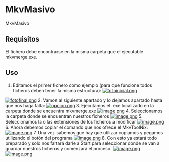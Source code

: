 # MkvMasivo
MkvMasivo
## Requisitos
El fichero debe encontrarse en la misma carpeta que el ejecutable mkvmerge.exe.

## Uso
1. Editamos el primer fichero como ejemplo (para que funcione todos ficheros deben tener la misma estructura):
[![fotoinicial.png](https://i.postimg.cc/KY20m2LM/image.png)](https://postimg.cc/VJKqF2Kf)

[![fotofinal.png](https://i.postimg.cc/CKsm1QH6/image.png)](https://postimg.cc/JytbYKFb)
2. Vamos al siguiente apartado y lo dejamos apartado hasta que nos haga falta:
[![opcion.png](https://i.postimg.cc/GpynxH7w/image.png)](https://postimg.cc/McqLWKJd)
3. Ejecutamos el .exe localizado en la carpeta donde se encuentra mkvmerge.exe
[![image.png](https://i.postimg.cc/7hG3gs04/image.png)](https://postimg.cc/1VSVSKv7)
4. Seleccionamos la carpeta donde se encuentran nuestros ficheros
[![image.png](https://i.postimg.cc/tRwtXbG4/image.png)](https://postimg.cc/kDNtck50)
5. Seleccionamos la o las extensiones de los ficheros a modificar
[![image.png](https://i.postimg.cc/7ZMgMTG5/image.png)](https://postimg.cc/21ybCyxY)
6. Ahora debemos copiar el comando que nos ofrece el MkvToolNix:
[![image.png](https://i.postimg.cc/5t48PNLn/image.png)](https://postimg.cc/xXZk8Qsz)
7. Una vez sabemos que hay que utilizar copiamos y pegamos utilizando el botón del programa
[![image.png](https://i.postimg.cc/vBDfsqPn/image.png)](https://postimg.cc/njbCKkfV)
8. Con esto ya estará todo preparado y solo nos faltará darle a Start para seleccionar donde se van a guardar nuestros ficheros y comenzará el proceso.
[![image.png](https://i.postimg.cc/HxK5swKh/image.png)](https://postimg.cc/9RdzL7cd)
[![image.png](https://i.postimg.cc/SRM9XXbN/image.png)](https://postimg.cc/tn9Jw4gL)
